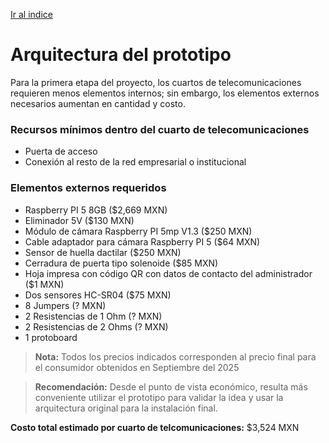 [Ir al indice](index.md)
# Arquitectura del prototipo
Para la primera etapa del proyecto, los cuartos de telecomunicaciones requieren menos elementos internos; sin embargo, los elementos externos necesarios aumentan en cantidad y costo.

### Recursos mínimos dentro del cuarto de telecomunicaciones
- Puerta de acceso
- Conexión al resto de la red empresarial o institucional

### Elementos externos requeridos

- Raspberry PI 5 8GB ($2,669 MXN)
- Eliminador 5V ($130 MXN)
- Módulo de cámara Raspberry PI 5mp V1.3 ($250 MXN)
- Cable adaptador para cámara Raspberry PI 5 ($64 MXN)
- Sensor de huella dactilar ($250 MXN)
- Cerradura de puerta tipo solenoide ($85 MXN)
- Hoja impresa con código QR con datos de contacto del administrador ($1 MXN)
- Dos sensores HC-SR04 ($75 MXN)
- 8 Jumpers (? MXN)
- 2 Resistencias de 1 Ohm (? MXN)
- 2 Resistencias de 2 Ohms (? MXN)
- 1 protoboard

> **Nota:** Todos los precios indicados corresponden al precio final para el consumidor obtenidos en Septiembre del 2025

> **Recomendación:** Desde el punto de vista económico, resulta más conveniente utilizar el prototipo para validar la idea y usar la arquitectura original para la instalación final.

**Costo total estimado por cuarto de telcomunicaciones:** $3,524 MXN